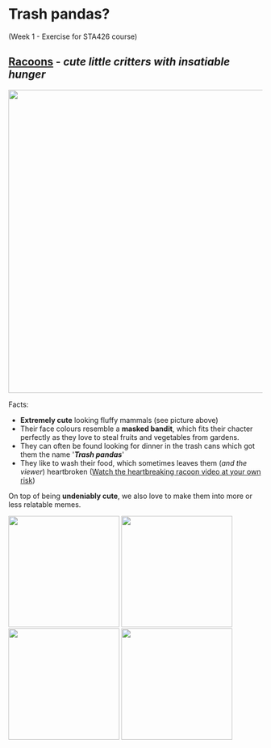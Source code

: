 # Trash pandas?
(Week 1 - Exercise for STA426 course)

## [Racoons](https://www.nationalgeographic.com/animals/mammals/facts/raccoon) - _cute little critters with insatiable hunger_

<img src="https://i.natgeofe.com/n/8271db90-5c35-46bc-9429-588a9529e44a/raccoon_thumb_3x2.JPG" width="600">

Facts: 
- **Extremely cute** looking fluffy mammals (see picture above)
- Their face colours resemble a **masked bandit**, which fits their chacter perfectly as they love to steal fruits and vegetables from gardens.
- They can often be found looking for dinner in the trash cans which got them the name '**_Trash pandas_**'
- They like to wash their food, which sometimes leaves them (_and the viewer_) heartbroken ([Watch the heartbreaking racoon video at your own risk](https://www.youtube.com/watch?v=rfbb4yRBH64/))

On top of being **undeniably cute**, we also love to make them into more or less relatable memes.

<img src="https://i.pinimg.com/1200x/0c/30/23/0c3023cfe05694e99ace577f52ec1fce.jpg" width="220"> <img src="https://i.chzbgr.com/full/9773092096/hD3626463" width="220"> <img src="https://sadanduseless.b-cdn.net/wp-content/uploads/2023/02/raccoon-memes8.jpg" width="220"> <img src="https://i.pinimg.com/736x/a3/d6/ba/a3d6ba95b166d8be13f9b0a2abd49732.jpg" width="220"> 
